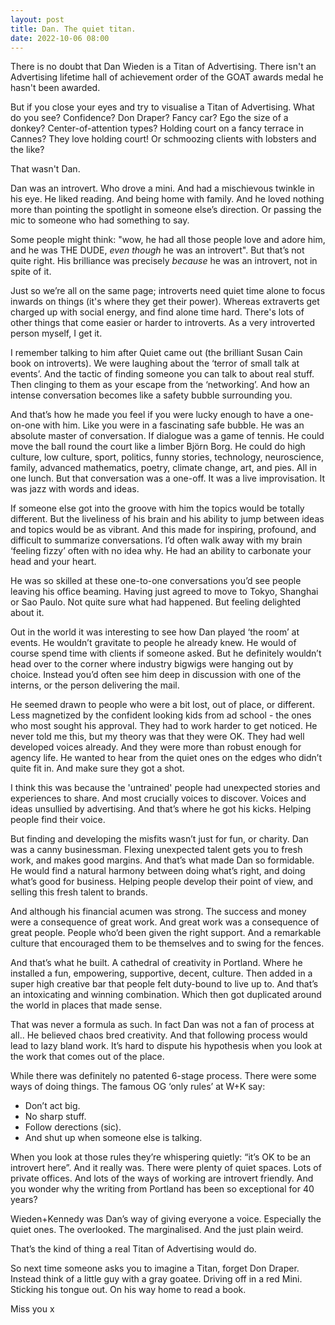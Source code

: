 ```yaml
---
layout: post
title: Dan. The quiet titan.
date: 2022-10-06 08:00
---
```

There is no doubt that Dan Wieden is a Titan of Advertising.  There isn't an Advertising lifetime hall of achievement order of the GOAT awards medal he hasn't been awarded.

But if you close your eyes and try to visualise a Titan of Advertising. What do you see? Confidence? Don Draper? Fancy car? Ego the size of a donkey? Center-of-attention types? Holding court on a fancy terrace in Cannes? They love holding court! Or schmoozing clients with lobsters and the like? 

That wasn't Dan.
 
Dan was an introvert. Who drove a mini. And had a mischievous twinkle in his eye. He liked reading. And being home with family. And he loved nothing more than pointing the spotlight in someone else’s direction. Or passing the mic to someone who had something to say. 

Some people might think: "wow, he  had all those people love and adore him, and he was THE DUDE, *even though* he was an introvert". But that’s not quite right. His brilliance was precisely *because* he was an introvert, not in spite of it. 

Just so we’re all on the same page; introverts need quiet time alone to focus inwards on things (it's where they get their power). Whereas extraverts get charged up with social energy, and find alone time hard. There's lots of other things that come easier or harder to introverts. As a very introverted person myself, I get it.

I remember talking to him after Quiet came out (the brilliant Susan Cain book on introverts). We were laughing about the ‘terror of small talk at events’. And the tactic of finding someone you can talk to about real stuff. Then clinging to them as your escape from the ‘networking’. And how an intense conversation becomes like a safety bubble surrounding you.

And that’s how he made you feel if you were lucky enough to have a one-on-one with him. Like you were in a fascinating safe bubble. He was an absolute master of conversation. If dialogue was a game of tennis. He could move the ball round the court like a limber Björn Borg. He could do high culture, low culture, sport, politics, funny stories, technology, neuroscience, family, advanced mathematics, poetry, climate change, art, and pies. All in one lunch. But that conversation was a one-off. It was a live improvisation. It was jazz with words and ideas.
 
If someone else got into the groove with him the topics would be totally different. But the liveliness of his brain and his ability to jump between ideas and topics would be as vibrant. And this made for inspiring, profound, and difficult to summarize conversations. I’d often walk away with my brain ‘feeling fizzy’ often with no idea why. He had an ability to carbonate your head and your heart.
 
He was so skilled at these one-to-one conversations you’d see people leaving his office beaming. Having just agreed to move to Tokyo, Shanghai or Sao Paulo. Not quite sure what had happened. But feeling delighted about it. 
 
Out in the world it was interesting to see how Dan played ‘the room’ at events. He wouldn’t gravitate to people he already knew. He would of course spend time with clients if someone asked. But he definitely wouldn’t head over to the corner where industry bigwigs were hanging out by choice. Instead you’d often see him deep in discussion with one of the interns, or the person delivering the mail.
 
He seemed drawn to people who were a bit lost, out of place, or different. Less magnetized by the confident looking kids from ad school - the ones who most sought his approval. They had to work harder to get noticed. He never told me this, but my theory was that they were OK. They had well developed voices already. And they were more than robust enough for agency life. He wanted to hear from the quiet ones on the edges who didn’t quite fit in. And make sure they got a shot.

I think this was because the 'untrained' people had unexpected stories and experiences to share. And most crucially voices to discover. Voices and ideas unsullied by advertising. And that’s where he got his kicks. Helping people find their voice.
 
But finding and developing the misfits wasn’t just for fun, or charity. Dan was a canny businessman. Flexing unexpected talent gets you to fresh work, and makes good margins. And that’s what made Dan so formidable. He would find a natural harmony between doing what’s right, and doing what’s good for business. Helping people develop their point of view, and selling this fresh talent to brands.

And although his financial acumen was strong. The success and money were a consequence of great work. And great work was a consequence of great people. People who’d been given the right support. And a remarkable culture that encouraged them to be themselves and to swing for the fences. 

And that’s what he built. A cathedral of creativity in Portland. Where he installed a fun, empowering, supportive, decent, culture. Then added in a super high creative bar that people felt duty-bound to live up to. And that’s an intoxicating and winning combination. Which then got duplicated around the world in places that made sense.

That was never a formula as such. In fact Dan was not a fan of process at all.. He believed chaos bred creativity. And that following process would lead to lazy bland work. It’s hard to dispute his hypothesis when you look at the work that comes out of the place.
 
While there was definitely no patented 6-stage process. There were some ways of doing things. The famous OG ‘only rules’ at W+K say:
- Don’t act big. 
- No sharp stuff. 
- Follow derections (sic). 
- And shut up when someone else is talking. 

When you look at those rules they’re whispering quietly: “it’s OK to be an introvert here”. And it really was. There were plenty of quiet spaces. Lots of private offices. And lots of the ways of working are introvert friendly. And you wonder why the writing from Portland has been so exceptional for 40 years? 

Wieden+Kennedy was Dan’s way of giving everyone a voice. Especially the quiet ones. The overlooked. The marginalised. And the just plain weird. 

That’s the kind of thing a real Titan of Advertising would do.

So next time someone asks you to imagine a Titan, forget Don Draper. Instead think of a little guy with a gray goatee. Driving off in a red Mini. Sticking his tongue out. On his way home to read a book.

Miss you x